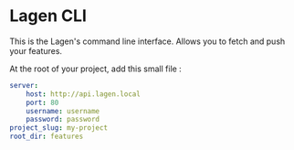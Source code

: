 Lagen CLI
=========

This is the Lagen's command line interface. Allows you to fetch and push your features.

At the root of your project, add this small file :

```yaml
server:
    host: http://api.lagen.local
    port: 80
    username: username
    password: password
project_slug: my-project
root_dir: features
```
